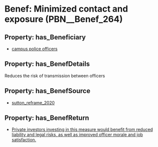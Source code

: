 # Benef: __Minimized contact and exposure__ (PBN__Benef_264)

## Property: has_Beneficiary

* [campus police officers](../Stakeholder/PBN__Stakeholder_135)

## Property: has_BenefDetails

Reduces the risk of transmission between officers

## Property: has_BenefSource

* [sutton_reframe_2020](../Article/PBN__Article_53)

## Property: has_BenefReturn

* [Private investors investing in this measure would benefit from reduced liability and legal risks, as well as improved officer morale and job satisfaction.](../BenefReturn/PBN__BenefReturn_276)

